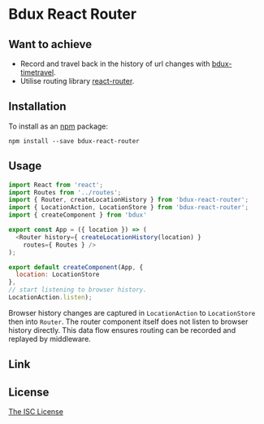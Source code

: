 # Bdux React Router

## Want to achieve
- Record and travel back in the history of url changes with [bdux-timetravel](https://github.com/Intai/bdux-timetravel). 
- Utilise routing library [react-router](https://github.com/reactjs/react-router).

## Installation
To install as an [npm](https://www.npmjs.com/) package:
```
npm install --save bdux-react-router
```

## Usage
``` javascript
import React from 'react';
import Routes from '../routes';
import { Router, createLocationHistory } from 'bdux-react-router';
import { LocationAction, LocationStore } from 'bdux-react-router';
import { createComponent } from 'bdux'

export const App = ({ location }) => (
  <Router history={ createLocationHistory(location) }
    routes={ Routes } />
);

export default createComponent(App, {
  location: LocationStore
},
// start listening to browser history.
LocationAction.listen);
```
Browser history changes are captured in `LocationAction` to `LocationStore` then into `Router`. The router component itself does not listen to browser history directly. This data flow ensures routing can be recorded and replayed by middleware.

## Link

## License
[The ISC License](./LICENSE.md)
